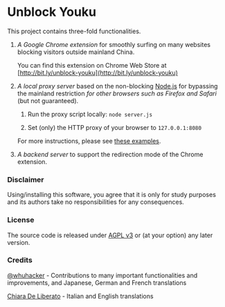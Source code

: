 # Unblock Youku

This project contains three-fold functionalities.

1. _A Google Chrome extension_ for smoothly surfing on many websites blocking visitors outside mainland China.
   
   You can find this extension on Chrome Web Store at [http://bit.ly/unblock-youku](http://bit.ly/unblock-youku)

2. _A local proxy server_ based on the non-blocking [Node.js](http://nodejs.org) for bypassing the mainland restriction _for other browsers such as Firefox and Safari_ (but not guaranteed).

   1. Run the proxy script locally: ```node server.js```
    
   2. Set (only) the HTTP proxy of your browser to ```127.0.0.1:8080```
    
   For more instructions, please see [these examples](http://bit.ly/unblock-youku-proxy).

3. _A backend server_ to support the redirection mode of the Chrome extension.

### Disclaimer

Using/installing this software, you agree that it is only for study purposes and its authors take no responsibilities for any consequences.

### License

The source code is released under [AGPL v3](http://www.gnu.org/licenses/agpl-3.0.html) or (at your option) any later version.

### Credits

[@whuhacker](https://github.com/whuhacker) - Contributions to many important functionalities and improvements, and Japanese, German and French translations

[Chiara De Liberato](http://www.chiaradeliberato.it/) - Italian and English translations

